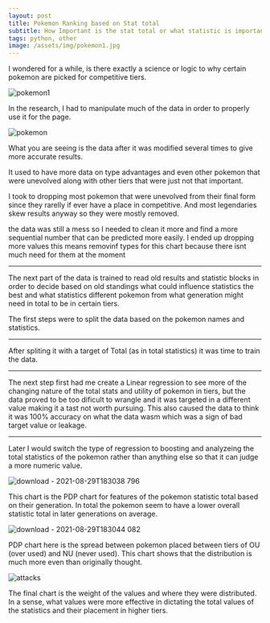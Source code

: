 ```yaml
---
layout: post
title: Pokemon Ranking based on Stat total
subtitle: How Important is the stat total or what statistic is important to a pokemon utility in ranked use
tags: python, other
image: /assets/img/pokemon1.jpg
---
```


I wondered for a while, is there exactly a science or logic to why certain pokemon are picked for competitive tiers.

![pokemon1](https://user-images.githubusercontent.com/48320567/131260951-b8940654-8b69-4b3e-9090-f4c8cee6adc7.jpg)

In the research, I had to manipulate much of the data in order to properly use it for the page.

![pokemon](https://user-images.githubusercontent.com/48320567/131260946-56063cf6-99f2-4421-97c2-7631b8d0c11d.PNG)

What you are seeing is the data after it was modified several times to give more accurate results.

It used to have more data on type advantages and even other pokemon that were unevolved along with other tiers that were just not that important.

I took to dropping most pokemon that were unevolved from their final form since they rarelly if ever have a place in competitive. And most legendaries skew results anyway so they were mostly removed.

the data was still a mess so I needed to clean it more and find a more sequential number that can be predicted more easily. I ended up dropping more values this means removinf types for this chart because there isnt much need for them at the moment

---

The next part of the data is trained to read old results and statistic blocks in order to decide based on old standings what could influence statistics the best and what statistics different pokemon from what generation might need in total to be in certain tiers.

The first steps were to split the data based on the pokemon names and statistics.

---

After spliting it with a target of Total (as in total statistics) it was time to train the data.

----

The next step first had me create a Linear regression to see more of the changing nature of the total stats and utility of pokemon in tiers, but the data proved to be too dificult to wrangle and it was targeted in a different value making it a tast not worth pursuing.
This also caused the data to think it was 100% accuracy on what the data wasm which was a sign of bad target value or leakage.

----

Later I would switch the type of regression to boosting and analyzeing the total statistics of the pokemon rather than anything else so that it can judge a more numeric value.

![download - 2021-08-29T183038 796](https://user-images.githubusercontent.com/48320567/131268744-3ca01123-316a-4593-87ce-196d42c72530.png)

This chart is the PDP chart for features of the pokemon statistic total based on their generation. In total the pokemon seem to have a lower overall statistic total in later generations on average.

![download - 2021-08-29T183044 082](https://user-images.githubusercontent.com/48320567/131268996-15fba4b6-3d13-408c-8f8d-c41176893a8a.png)

PDP chart here is the spread between pokemon placed between tiers of OU (over used) and NU (never used). This chart shows that the distribution is much more even than originally thought.

![attacks](https://user-images.githubusercontent.com/48320567/131269627-f92286d9-1a14-461a-b965-3181caa6e171.PNG)

The final chart is the weight of the values and where they were distributed. In a sense, what values were more effective in dictating the total values of the statistics and their placement in higher tiers.
